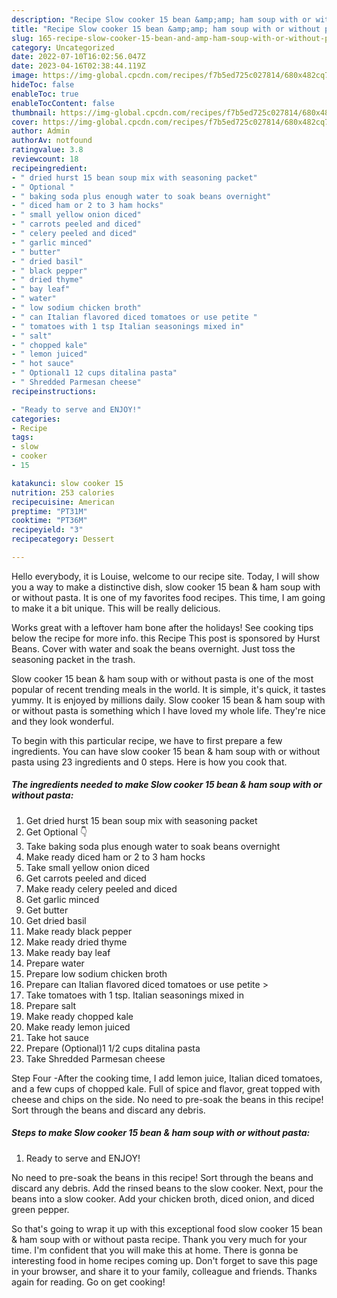```yaml
---
description: "Recipe Slow cooker 15 bean &amp;amp; ham soup with or without pasta the Very Delicious"
title: "Recipe Slow cooker 15 bean &amp;amp; ham soup with or without pasta the Very Delicious"
slug: 165-recipe-slow-cooker-15-bean-and-amp-ham-soup-with-or-without-pasta-the-very-delicious
category: Uncategorized
date: 2022-07-10T16:02:56.047Z
date: 2023-04-16T02:38:44.119Z
image: https://img-global.cpcdn.com/recipes/f7b5ed725c027814/680x482cq70/slow-cooker-15-bean-ham-soup-with-or-without-pasta-recipe-main-photo.jpg
hideToc: false
enableToc: true
enableTocContent: false
thumbnail: https://img-global.cpcdn.com/recipes/f7b5ed725c027814/680x482cq70/slow-cooker-15-bean-ham-soup-with-or-without-pasta-recipe-main-photo.jpg
cover: https://img-global.cpcdn.com/recipes/f7b5ed725c027814/680x482cq70/slow-cooker-15-bean-ham-soup-with-or-without-pasta-recipe-main-photo.jpg
author: Admin
authorAv: notfound
ratingvalue: 3.8
reviewcount: 18
recipeingredient:
- " dried hurst 15 bean soup mix with seasoning packet"
- " Optional "
- " baking soda plus enough water to soak beans overnight"
- " diced ham or 2 to 3 ham hocks"
- " small yellow onion diced"
- " carrots peeled and diced"
- " celery peeled and diced"
- " garlic minced"
- " butter"
- " dried basil"
- " black pepper"
- " dried thyme"
- " bay leaf"
- " water"
- " low sodium chicken broth"
- " can Italian flavored diced tomatoes or use petite "
- " tomatoes with 1 tsp Italian seasonings mixed in"
- " salt"
- " chopped kale"
- " lemon juiced"
- " hot sauce"
- " Optional1 12 cups ditalina pasta"
- " Shredded Parmesan cheese"
recipeinstructions:

- "Ready to serve and ENJOY!"
categories:
- Recipe
tags:
- slow
- cooker
- 15

katakunci: slow cooker 15 
nutrition: 253 calories
recipecuisine: American
preptime: "PT31M"
cooktime: "PT36M"
recipeyield: "3"
recipecategory: Dessert

---
```



Hello everybody, it is Louise, welcome to our recipe site. Today, I will show you a way to make a distinctive dish, slow cooker 15 bean &amp; ham soup with or without pasta. It is one of my favorites food recipes. This time, I am going to make it a bit unique. This will be really delicious.

Works great with a leftover ham bone after the holidays! See cooking tips below the recipe for more info. this Recipe This post is sponsored by Hurst Beans. Cover with water and soak the beans overnight. Just toss the seasoning packet in the trash.

Slow cooker 15 bean &amp; ham soup with or without pasta is one of the most popular of recent trending meals in the world. It is simple, it's quick, it tastes yummy. It is enjoyed by millions daily. Slow cooker 15 bean &amp; ham soup with or without pasta is something which I have loved my whole life. They're nice and they look wonderful.


To begin with this particular recipe, we have to first prepare a few ingredients. You can have slow cooker 15 bean &amp; ham soup with or without pasta using 23 ingredients and 0 steps. Here is how you cook that.

<!--inarticleads1-->

##### The ingredients needed to make Slow cooker 15 bean &amp; ham soup with or without pasta:

1. Get  dried hurst 15 bean soup mix with seasoning packet
1. Get  Optional 👇
1. Take  baking soda plus enough water to soak beans overnight
1. Make ready  diced ham or 2 to 3 ham hocks
1. Take  small yellow onion diced
1. Get  carrots peeled and diced
1. Make ready  celery peeled and diced
1. Get  garlic minced
1. Get  butter
1. Get  dried basil
1. Make ready  black pepper
1. Make ready  dried thyme
1. Make ready  bay leaf
1. Prepare  water
1. Prepare  low sodium chicken broth
1. Prepare  can Italian flavored diced tomatoes or use petite &gt;
1. Take  tomatoes with 1 tsp. Italian seasonings mixed in
1. Prepare  salt
1. Make ready  chopped kale
1. Make ready  lemon juiced
1. Take  hot sauce
1. Prepare  (Optional)1 1/2 cups ditalina pasta
1. Take  Shredded Parmesan cheese


Step Four -After the cooking time, I add lemon juice, Italian diced tomatoes, and a few cups of chopped kale. Full of spice and flavor, great topped with cheese and chips on the side. No need to pre-soak the beans in this recipe! Sort through the beans and discard any debris. 

<!--inarticleads2-->

##### Steps to make Slow cooker 15 bean &amp; ham soup with or without pasta:


1. Ready to serve and ENJOY!

No need to pre-soak the beans in this recipe! Sort through the beans and discard any debris. Add the rinsed beans to the slow cooker. Next, pour the beans into a slow cooker. Add your chicken broth, diced onion, and diced green pepper. 

So that's going to wrap it up with this exceptional food slow cooker 15 bean &amp; ham soup with or without pasta recipe. Thank you very much for your time. I'm confident that you will make this at home. There is gonna be interesting food in home recipes coming up. Don't forget to save this page in your browser, and share it to your family, colleague and friends. Thanks again for reading. Go on get cooking!
